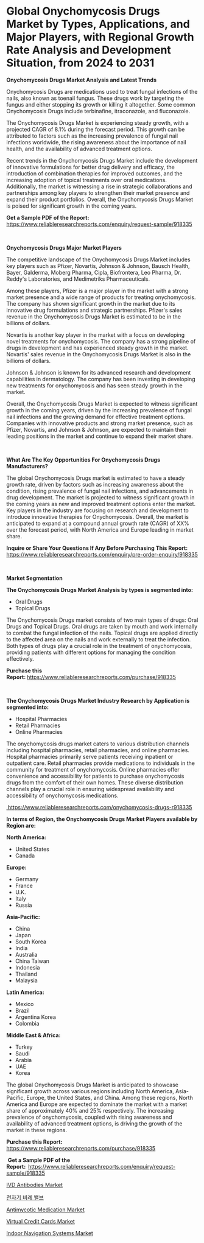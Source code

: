 <p><h1>Global Onychomycosis Drugs Market by Types, Applications, and Major Players, with Regional Growth Rate Analysis and Development Situation, from 2024 to 2031</h1></p><p><strong>Onychomycosis Drugs Market Analysis and Latest Trends</strong></p>
<p><p>Onychomycosis Drugs are medications used to treat fungal infections of the nails, also known as toenail fungus. These drugs work by targeting the fungus and either stopping its growth or killing it altogether. Some common Onychomycosis Drugs include terbinafine, itraconazole, and fluconazole.</p><p>The Onychomycosis Drugs Market is experiencing steady growth, with a projected CAGR of 8.1% during the forecast period. This growth can be attributed to factors such as the increasing prevalence of fungal nail infections worldwide, the rising awareness about the importance of nail health, and the availability of advanced treatment options.</p><p>Recent trends in the Onychomycosis Drugs Market include the development of innovative formulations for better drug delivery and efficacy, the introduction of combination therapies for improved outcomes, and the increasing adoption of topical treatments over oral medications. Additionally, the market is witnessing a rise in strategic collaborations and partnerships among key players to strengthen their market presence and expand their product portfolios. Overall, the Onychomycosis Drugs Market is poised for significant growth in the coming years.</p></p>
<p><strong>Get a Sample PDF of the Report:&nbsp;</strong> <a href="https://www.reliableresearchreports.com/enquiry/request-sample/918335">https://www.reliableresearchreports.com/enquiry/request-sample/918335</a></p>
<p>&nbsp;</p>
<p><strong>Onychomycosis Drugs Major Market Players</strong></p>
<p><p>The competitive landscape of the Onychomycosis Drugs Market includes key players such as Pfizer, Novartis, Johnson & Johnson, Bausch Health, Bayer, Galderma, Moberg Pharma, Cipla, Biofrontera, Leo Pharma, Dr. Reddy's Laboratories, and Medimetriks Pharmaceuticals. </p><p>Among these players, Pfizer is a major player in the market with a strong market presence and a wide range of products for treating onychomycosis. The company has shown significant growth in the market due to its innovative drug formulations and strategic partnerships. Pfizer's sales revenue in the Onychomycosis Drugs Market is estimated to be in the billions of dollars. </p><p>Novartis is another key player in the market with a focus on developing novel treatments for onychomycosis. The company has a strong pipeline of drugs in development and has experienced steady growth in the market. Novartis' sales revenue in the Onychomycosis Drugs Market is also in the billions of dollars. </p><p>Johnson & Johnson is known for its advanced research and development capabilities in dermatology. The company has been investing in developing new treatments for onychomycosis and has seen steady growth in the market. </p><p>Overall, the Onychomycosis Drugs Market is expected to witness significant growth in the coming years, driven by the increasing prevalence of fungal nail infections and the growing demand for effective treatment options. Companies with innovative products and strong market presence, such as Pfizer, Novartis, and Johnson & Johnson, are expected to maintain their leading positions in the market and continue to expand their market share.</p></p>
<p>&nbsp;</p>
<p><strong>What Are The Key Opportunities For Onychomycosis Drugs Manufacturers?</strong></p>
<p><p>The global Onychomycosis Drugs market is estimated to have a steady growth rate, driven by factors such as increasing awareness about the condition, rising prevalence of fungal nail infections, and advancements in drug development. The market is projected to witness significant growth in the coming years as new and improved treatment options enter the market. Key players in the industry are focusing on research and development to introduce innovative therapies for Onychomycosis. Overall, the market is anticipated to expand at a compound annual growth rate (CAGR) of XX% over the forecast period, with North America and Europe leading in market share.</p></p>
<p><strong>Inquire or Share Your Questions If Any Before Purchasing This Report:</strong> <a href="https://www.reliableresearchreports.com/enquiry/pre-order-enquiry/918335">https://www.reliableresearchreports.com/enquiry/pre-order-enquiry/918335</a></p>
<p>&nbsp;</p>
<p><strong>Market Segmentation</strong></p>
<p><strong>The Onychomycosis Drugs Market Analysis by types is segmented into:</strong></p>
<p><ul><li>Oral Drugs</li><li>Topical Drugs</li></ul></p>
<p><p>The Onychomycosis Drugs market consists of two main types of drugs: Oral Drugs and Topical Drugs. Oral drugs are taken by mouth and work internally to combat the fungal infection of the nails. Topical drugs are applied directly to the affected area on the nails and work externally to treat the infection. Both types of drugs play a crucial role in the treatment of onychomycosis, providing patients with different options for managing the condition effectively.</p></p>
<p><strong>Purchase this Report:&nbsp;</strong><a href="https://www.reliableresearchreports.com/purchase/918335">https://www.reliableresearchreports.com/purchase/918335</a></p>
<p>&nbsp;</p>
<p><strong>The Onychomycosis Drugs Market Industry Research by Application is segmented into:</strong></p>
<p><ul><li>Hospital Pharmacies</li><li>Retail Pharmacies</li><li>Online Pharmacies</li></ul></p>
<p><p>The onychomycosis drugs market caters to various distribution channels including hospital pharmacies, retail pharmacies, and online pharmacies. Hospital pharmacies primarily serve patients receiving inpatient or outpatient care. Retail pharmacies provide medications to individuals in the community for treatment of onychomycosis. Online pharmacies offer convenience and accessibility for patients to purchase onychomycosis drugs from the comfort of their own homes. These diverse distribution channels play a crucial role in ensuring widespread availability and accessibility of onychomycosis medications.</p></p>
<p><a href="https://www.reliableresearchreports.com/onychomycosis-drugs-r918335">&nbsp;https://www.reliableresearchreports.com/onychomycosis-drugs-r918335</a></p>
<p><strong>In terms of Region, the Onychomycosis Drugs Market Players available by Region are:</strong></p>
<p>
    <p> <strong> North America: </strong>
        <ul>
            <li>United States</li>
            <li>Canada</li>
        </ul>
        </p> 
    <p> <strong> Europe: </strong>
        <ul>
            <li>Germany</li>
            <li>France</li>
            <li>U.K.</li>
            <li>Italy</li>
            <li>Russia</li>
        </ul>
        </p> 
    <p> <strong> Asia-Pacific: </strong>
        <ul>
            <li>China</li>
            <li>Japan</li>
            <li>South Korea</li>
            <li>India</li>
            <li>Australia</li>
            <li>China Taiwan</li>
            <li>Indonesia</li>
            <li>Thailand</li>
            <li>Malaysia</li>
        </ul>
        </p> 
    <p> <strong> Latin America: </strong>
        <ul>
            <li>Mexico</li>
            <li>Brazil</li>
            <li>Argentina Korea</li>
            <li>Colombia</li>
        </ul>
        </p> 
    <p> <strong> Middle East & Africa: </strong>
        <ul>
            <li>Turkey</li>
            <li>Saudi</li>
            <li>Arabia</li>
            <li>UAE</li>
            <li>Korea</li>
        </ul>
    </p>
    </p>
<p><p>The global Onychomycosis Drugs Market is anticipated to showcase significant growth across various regions including North America, Asia-Pacific, Europe, the United States, and China. Among these regions, North America and Europe are expected to dominate the market with a market share of approximately 40% and 25% respectively. The increasing prevalence of onychomycosis, coupled with rising awareness and availability of advanced treatment options, is driving the growth of the market in these regions.</p></p>
<p><strong>Purchase this Report: </strong><a href="https://www.reliableresearchreports.com/purchase/918335">https://www.reliableresearchreports.com/purchase/918335</a></p>
<p>&nbsp;<strong>Get a Sample PDF of the Report:&nbsp;&nbsp;</strong><a href="https://www.reliableresearchreports.com/enquiry/request-sample/918335">https://www.reliableresearchreports.com/enquiry/request-sample/918335</a></p>
<p><strong></strong></p>
<p><p><a href="https://github.com/marshallymanow/Market-Research-Report-List-1/blob/main/ivd-antibodies-market.md">IVD Antibodies Market</a></p><p><a href="https://github.com/JosefaRice/Market-Research-Report-List-2/blob/main/914364779151.md">전자기 비례 밸브</a></p><p><a href="https://github.com/yadanielu/Market-Research-Report-List-1/blob/main/antimycotic-medication-market.md">Antimycotic Medication Market</a></p><p><a href="https://github.com/qrkceaah30/Market-Research-Report-List-1/blob/main/virtual-credit-cards-market.md">Virtual Credit Cards Market</a></p><p><a href="https://github.com/caicuccucga/Market-Research-Report-List-1/blob/main/indoor-navigation-systems-market.md">Indoor Navigation Systems Market</a></p></p>